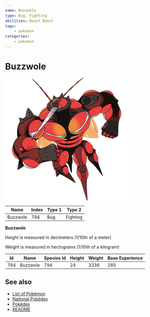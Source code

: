 ```yaml
---
name: Buzzwole
type: Bug, Fighting
abilities: Beast Boost
tags:
    - pokemon
categories:
    - pokemon
---
```


# Buzzwole


![Buzzwole](images/794.png)

| **Name** | **Index** | **Type 1** | **Type 2** |
|----|----|----|----|
| Buzzwole | 794 | Bug | Fighting  |

**Buzzwole** 


Height is measured in decimeters (1/10th of a meter)

Weight is measured in hectograms (1/10th of a kilogram)

| **Id** | **Name** | **Species Id** | **Height** | **Weight** | **Base Experience** |
|--------|----------|----------------|------------|------------|---------------------|
| 794 | Buzzwole | 794 | 24 | 3336 | 285 |


## See also

- [List of Pokémon](../pokemon.md)
- [National Pokédex](../national_pokedex.md)
- [Pokédex](../pokedex.md)
- [README](../README.md)
